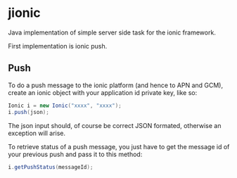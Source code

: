 # jionic
Java implementation of simple server side task for the ionic framework.

First implementation is ionic push.

## Push

To do a push message to the ionic platform (and hence to APN and GCM), create an ionic object with your application id private key, like so:

```java
Ionic i = new Ionic("xxxx", "xxxx");
i.push(json);
```

The json input should, of course be correct JSON formated, otherwise an exception will arise.

To retrieve status of a push message, you just have to get the message id of your previous push and pass it to this method:

```java
i.getPushStatus(messageId);
```
